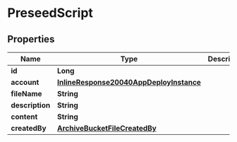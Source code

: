 

# PreseedScript

## Properties

Name | Type | Description | Notes
------------ | ------------- | ------------- | -------------
**id** | **Long** |  |  [optional]
**account** | [**InlineResponse20040AppDeployInstance**](InlineResponse20040AppDeployInstance.md) |  |  [optional]
**fileName** | **String** |  |  [optional]
**description** | **String** |  |  [optional]
**content** | **String** |  |  [optional]
**createdBy** | [**ArchiveBucketFileCreatedBy**](ArchiveBucketFileCreatedBy.md) |  |  [optional]



